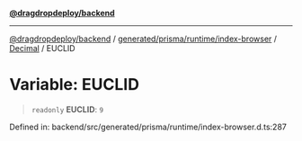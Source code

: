 [**@dragdropdeploy/backend**](../../../../../../../README.md)

***

[@dragdropdeploy/backend](../../../../../../../README.md) / [generated/prisma/runtime/index-browser](../../../README.md) / [Decimal](../README.md) / EUCLID

# Variable: EUCLID

> `readonly` **EUCLID**: `9`

Defined in: backend/src/generated/prisma/runtime/index-browser.d.ts:287
